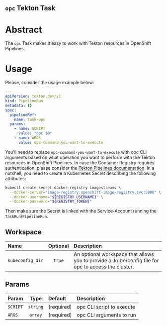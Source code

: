 `opc` Tekton Task
-----------------------

# Abstract

The `opc` Task makes it easy to work with Tekton resources in OpenShift Pipelines.

# Usage

Please, consider the usage example below:

```yaml
---
apiVersion: tekton.dev/v1
kind: PipelineRun
metadata: {}
spec:
  pipelineRef:
    name: task-opc
  params:
    - name: SCRIPT
      value: "opc $@"
    - name: ARGS
      value: opc-command-you-want-to-execute

```
You'll need to replace `opc-command-you-want-to-execute`  with opc CLI arguments based on what operation you want to perform with the Tekton resources in OpenShift Pipelines.
In case the Container Registry requires authentication, please consider the [Tekton Pipelines documentation][tektonPipelineAuth]. In a nutshell, you need to create a Kubernetes Secret describing the following attributes:

```bash
kubectl create secret docker-registry imagestreams \
  --docker-server="image-registry.openshift-image-registry.svc:5000" \
  --docker-username="${REGISTRY_USERNAME}" \
  --docker-password="${REGISTRY_TOKEN}"
```

Then make sure the Secret is linked with the Service-Account running the `TaskRun`/`PipelineRun`.

## Workspace

| Name         | Optional                      | Description                      |
| :------------ | :------------------------: | :--------------------------- |
| `kubeconfig_dir` | `true` | An optional workspace that allows you to provide a .kube/config file for opc to access the cluster. |


## Params

| Param         | Type                       | Default                      | Description                |
| :------------ | :------------------------: | :--------------------------- | :------------------------- |
| `SCRIPT` | `string` | (required) | opc CLI script to execute |
| `ARGS` | `array` | (required) | opc CLI arguments to run |



[tektonPipelineAuth]: https://tekton.dev/docs/pipelines/auth/#configuring-docker-authentication-for-docker

